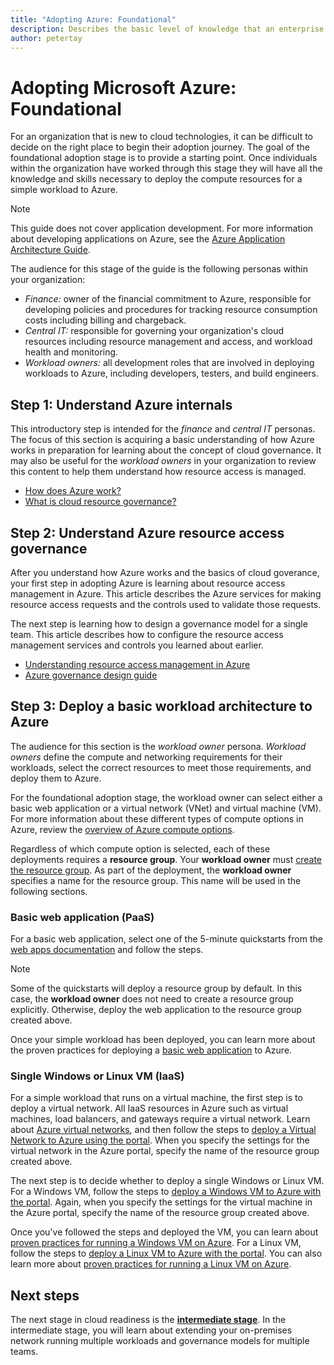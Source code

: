 ```yaml
---
title: "Adopting Azure: Foundational" 
description: Describes the basic level of knowledge that an enterprise requires to adopt Azure
author: petertay
---
```


# Adopting Microsoft Azure: Foundational

For an organization that is new to cloud technologies, it can be difficult to decide on the right place to begin their adoption journey. The goal of the foundational adoption stage is to provide a starting point. Once individuals within the organization have worked through this stage they will have all the knowledge and skills necessary to deploy the compute resources for a simple workload to Azure. 

> [!NOTE]
> This guide does not cover application development. For more information about developing applications on Azure, see the [Azure Application Architecture Guide](/azure/architecture/guide/).

The audience for this stage of the guide is the following personas within your organization:

- *Finance:* owner of the financial commitment to Azure, responsible for developing policies and procedures for tracking resource consumption costs including billing and chargeback.
- *Central IT:* responsible for governing your organization's cloud resources including resource management and access, and workload health and monitoring.
- *Workload owners:* all development roles that are involved in deploying workloads to Azure, including developers, testers, and build engineers.

## Step 1: Understand Azure internals

This introductory step is intended for the *finance* and *central IT* personas. The focus of this section is acquiring a basic understanding of how Azure works in preparation for learning about the concept of cloud governance. It may also be useful for the *workload owners* in your organization to review this content to help them understand how resource access is managed.

- [How does Azure work?](./azure-explainer.md)
- [What is cloud resource governance?](./governance-explainer.md)

## Step 2: Understand Azure resource access governance

After you understand how Azure works and the basics of cloud goverance, your first step in adopting Azure is learning about resource access management in Azure. This article describes the Azure services for making resource access requests and the controls used to validate those requests.

The next step is learning how to design a governance model for a single team. This article describes how to configure the resource access management services and controls you learned about earlier.

- [Understanding resource access management in Azure](./azure-resource-access.md)
- [Azure governance design guide](./governance-how-to.md)

## Step 3: Deploy a basic workload architecture to Azure

The audience for this section is the *workload owner* persona. *Workload owners* define the compute and networking requirements for their workloads, select the correct resources to meet those requirements, and deploy them to Azure. 

For the foundational adoption stage, the workload owner can select either a basic web application or a virtual network (VNet) and virtual machine (VM). For more information about these different types of compute options in Azure, review the [overview of Azure compute options](/azure/architecture/guide/technology-choices/compute-overview?toc=/azure/architecture/cloud-adoption-guide/toc.json).

Regardless of which compute option is selected, each of these deployments requires a **resource group**. Your **workload owner** must [create the resource group](/azure/azure-resource-manager/vs-azure-tools-resource-groups-deployment-projects-create-deploy). As part of the deployment, the **workload owner** specifies a name for the resource group. This name will be used in the following sections.

### Basic web application (PaaS)

For a basic web application, select one of the 5-minute quickstarts from the [web apps documentation](/azure/app-service?toc=/azure/architecture/cloud-adoption-guide/toc.json) and follow the steps. 

> [!NOTE]
> Some of the quickstarts will deploy a resource group by default. In this case, the **workload owner** does not need to create a resource group explicitly. Otherwise, deploy the web application to the resource group created above.

Once your simple workload has been deployed, you can learn more about the proven practices for deploying a [basic web application](/azure/architecture/reference-architectures/app-service-web-app/basic-web-app?toc=/azure/architecture/cloud-adoption-guide/toc.json) to Azure.

### Single Windows or Linux VM (IaaS)

For a simple workload that runs on a virtual machine, the first step is to deploy a virtual network. All IaaS resources in Azure such as virtual machines, load balancers, and gateways require a virtual network. Learn about [Azure virtual networks](/azure/virtual-network/virtual-networks-overview?toc=/azure/architecture/cloud-adoption-guide/toc.json), and then follow the steps to [deploy a Virtual Network to Azure using the portal](/azure/virtual-network/quick-create-portal?toc=/azure/architecture/cloud-adoption-guide/toc.json). When you specify the settings for the virtual network in the Azure portal, specify the name of the resource group created above.

The next step is to decide whether to deploy a single Windows or Linux VM. For a Windows VM, follow the steps to [deploy a Windows VM to Azure with the portal](/azure/virtual-machines/windows/quick-create-portal?toc=/azure/architecture/cloud-adoption-guide/toc.json). Again, when you specify the settings for the virtual machine in the Azure portal, specify the name of the resource group created above.

Once you've followed the steps and deployed the VM, you can learn about [proven practices for running a Windows VM on Azure](/azure/architecture/reference-architectures/virtual-machines-windows/single-vm?toc=/azure/architecture/cloud-adoption-guide/toc.json). For a Linux VM, follow the steps to [deploy a Linux VM to Azure with the portal](/azure/virtual-machines/linux/quick-create-portal?toc=/azure/architecture/cloud-adoption-guide/toc.json). You can also learn more about [proven practices for running a Linux VM on Azure](/azure/architecture/reference-architectures/virtual-machines-linux/single-vm?toc=/azure/architecture/cloud-adoption-guide/toc.json).

## Next steps

The next stage in cloud readiness is the [**intermediate stage**](../intermediate-stage/overview.md). In the intermediate stage, you will learn about extending your on-premises network running multiple workloads and governance models for multiple teams.